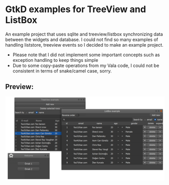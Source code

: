 # GtkD examples for TreeView and ListBox
An example project that uses sqlite and treeview/listbox synchronizing data between the widgets and database. I could not find so many examples of handling liststore, treeview events so I decided to make an example project.

- Please note that I did not implement some important concepts such as exception handling to keep things simple
- Due to some copy-paste operations from my Vala code, I could not be consistent in terms of snake/camel case, sorry.

## Preview:
![alt text](./t1.png?raw=true)

